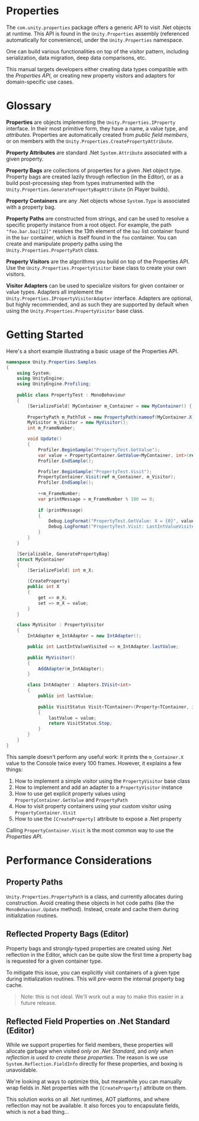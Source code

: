 # Properties

The `com.unity.properties` package offers a generic API to visit .Net objects at runtime. This API is found in the `Unity.Properties` assembly (referenced automatically for convenience), under the `Unity.Properties` namespace.

One can build various functionalities on top of the visitor pattern, including serialization, data migration, deep data comparisons, etc.

This manual targets developers either creating data types compatible with the _Properties API_, or creating new property visitors and adapters for domain-specific use cases.

# Glossary

**Properties** are objects implementing the `Unity.Properties.IProperty` interface. In their most primitive form, they have a name, a value type, and _attributes_. Properties are automatically created from _public field members_, or on members with the `Unity.Properties.CreatePropertyAttribute`.

**Property Attributes** are standard .Net `System.Attribute` associated with a given property.

**Property Bags** are collections of properties for a given .Net object type. Property bags are created lazily through reflection (in the Editor), or as a build post-processing step from types instrumented with the `Unity.Properties.GeneratePropertyBagAttribute` (in Player builds).

**Property Containers** are any .Net objects whose `System.Type` is associated with a property bag.

**Property Paths** are constructed from strings, and can be used to resolve a specific property instance from a root object. For example, the path `"foo.bar.baz[12]"` resolves the 13th element of the `baz` list container found in the `bar` container, which is itself found in the `foo` container. You can create and manipulate property paths using the `Unity.Properties.PropertyPath` class.

**Property Visitors** are the algorithms you build on top of the Properties API. Use the `Unity.Properties.PropertyVisitor` base class to create your own visitors.

**Visitor Adapters** can be used to specialize visitors for given container or value types. Adapters all implement the `Unity.Properties.IPropertyVisitorAdapter` interface. Adapters are optional, but highly recommended, and as such they are supported by default when using the `Unity.Properties.PropertyVisitor` base class.

# Getting Started

Here's a short example illustrating a basic usage of the Properties API.

```c#
namespace Unity.Properties.Samples
{
    using System;
    using UnityEngine;
    using UnityEngine.Profiling;
    
    public class PropertyTest : MonoBehaviour
    {
        [SerializeField] MyContainer m_Container = new MyContainer() { X = 42 };
        
        PropertyPath m_PathToX = new PropertyPath(nameof(MyContainer.X));
        MyVisitor m_Visitor = new MyVisitor();
        int m_FrameNumber;

        void Update()
        {
            Profiler.BeginSample("PropertyTest.GetValue");
            var value = PropertyContainer.GetValue<MyContainer, int>(ref m_Container, m_PathToX);
            Profiler.EndSample();

            Profiler.BeginSample("PropertyTest.Visit");
            PropertyContainer.Visit(ref m_Container, m_Visitor);
            Profiler.EndSample();
            
            ++m_FrameNumber;
            var printMessage = m_FrameNumber % 100 == 0;
            
            if (printMessage)
            {
                Debug.LogFormat("PropertyTest.GetValue: X = {0}", value.ToString());
                Debug.LogFormat("PropertyTest.Visit: LastIntValueVisited = {0}", m_Visitor.LastIntValueVisited.ToString());
            }
        }
    }

    [Serializable, GeneratePropertyBag]
    struct MyContainer
    {
        [SerializeField] int m_X;

        [CreateProperty]
        public int X
        {
            get => m_X;
            set => m_X = value;
        }
    }

    class MyVisitor : PropertyVisitor
    {
        IntAdapter m_IntAdapter = new IntAdapter();

        public int LastIntValueVisited => m_IntAdapter.lastValue;
        
        public MyVisitor()
        {
            AddAdapter(m_IntAdapter);
        }

        class IntAdapter : Adapters.IVisit<int>
        {
            public int lastValue;
            
            public VisitStatus Visit<TContainer>(Property<TContainer, int> property, ref TContainer container, ref int value)
            {
                lastValue = value;
                return VisitStatus.Stop;
            }
        }
    }
}
```

This sample doesn't perform any useful work: it prints the `m_Container.X` value to the Console twice every 100 frames. However, it explains a few things:

1. How to implement a simple visitor using the `PropertyVisitor` base class
2. How to implement and add an adapter to a `PropertyVisitor` instance
3. How to use get explicit property values using `PropertyContainer.GetValue` and `PropertyPath`
4. How to visit property containers using your custom visitor using `PropertyContainer.Visit`
5. How to use the `[CreateProperty]` attribute to expose a .Net property

Calling `PropertyContainer.Visit` is the most common way to use the _Properties API_.

# Performance Considerations

## Property Paths

`Unity.Properties.PropertyPath` is a class, and currently allocates during construction. Avoid creating these objects in hot code paths (like the `MonoBehaviour.Update` method). Instead, create and cache them during initialization routines.

## Reflected Property Bags (Editor)

Property bags and strongly-typed properties are created using .Net reflection in the Editor, which can be quite slow the first time a property bag is requested for a given container type.

To mitigate this issue, you can explicitly visit containers of a given type during initialization routines. This will _pre-warm_ the internal property bag cache.

> Note: this is not ideal. We'll work out a way to make this easier in a future release.

## Reflected Field Properties on .Net Standard (Editor)

While we support properties for field members, these properties will allocate garbage when visited _only on .Net Standard_, and _only when reflection is used to create these properties_. The reason is we use `System.Reflection.FieldInfo` directly for these properties, and boxing is unavoidable.

We're looking at ways to optimize this, but meanwhile you can manually wrap fields in .Net properties with the `[CreateProperty]` attribute on them.

This solution works on all .Net runtimes, AOT platforms, and where reflection may not be available. It also forces you to encapsulate fields, which is not a bad thing...

